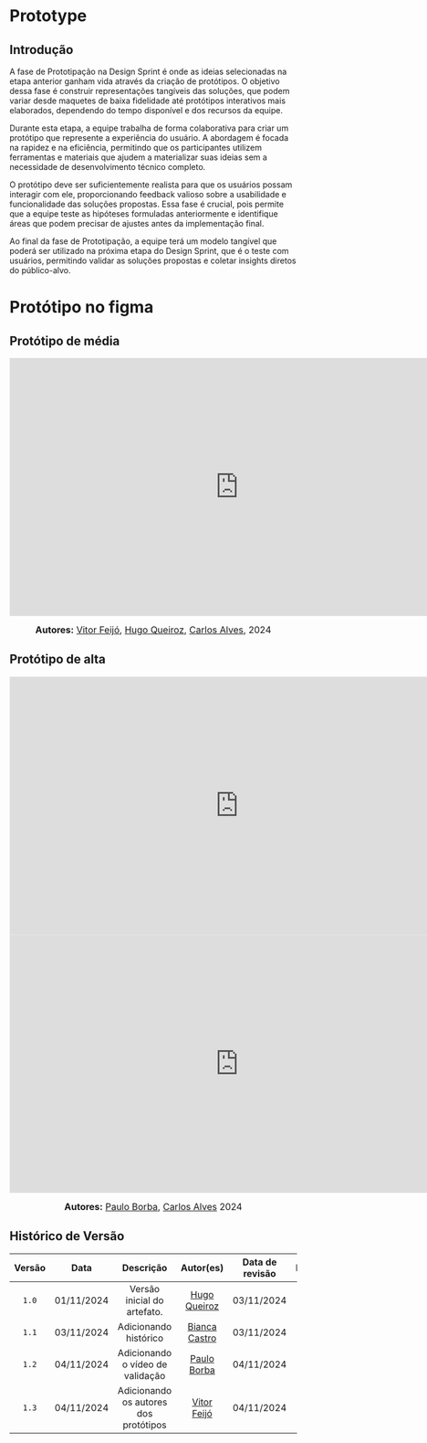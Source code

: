 # Prototype 

## Introdução

A fase de Prototipação na Design Sprint é onde as ideias selecionadas na etapa anterior ganham vida através da criação de protótipos. O objetivo dessa fase é construir representações tangíveis das soluções, que podem variar desde maquetes de baixa fidelidade até protótipos interativos mais elaborados, dependendo do tempo disponível e dos recursos da equipe.

Durante esta etapa, a equipe trabalha de forma colaborativa para criar um protótipo que represente a experiência do usuário. A abordagem é focada na rapidez e na eficiência, permitindo que os participantes utilizem ferramentas e materiais que ajudem a materializar suas ideias sem a necessidade de desenvolvimento técnico completo.

O protótipo deve ser suficientemente realista para que os usuários possam interagir com ele, proporcionando feedback valioso sobre a usabilidade e funcionalidade das soluções propostas. Essa fase é crucial, pois permite que a equipe teste as hipóteses formuladas anteriormente e identifique áreas que podem precisar de ajustes antes da implementação final.

Ao final da fase de Prototipação, a equipe terá um modelo tangível que poderá ser utilizado na próxima etapa do Design Sprint, que é o teste com usuários, permitindo validar as soluções propostas e coletar insights diretos do público-alvo.

# Protótipo no figma

## Protótipo de média

<iframe style="border: 1px solid rgba(0, 0, 0, 0.1);" width="800" height="450" src="https://embed.figma.com/design/vzBUrkmoyP3GhnEIy4eBLN/Agenda-Online?node-id=2001-2&embed-host=share" allowfullscreen></iframe>

<font size="3"><p style="text-align: center"><b>Autores:</b>  [Vitor Feijó](https://github.com/vitorfleonardo), [Hugo Queiroz](https://github.com/melohugo), [Carlos Alves](https://github.com/CADU110), 2024</p></font>

## Protótipo de alta

<iframe style="border: 1px solid rgba(0, 0, 0, 0.1);" width="800" height="450" src="https://embed.figma.com/proto/vzBUrkmoyP3GhnEIy4eBLN/Agenda-Online?node-id=7050-1143&node-type=canvas&scaling=min-zoom&content-scaling=fixed&page-id=0%3A1&embed-host=share" allowfullscreen></iframe>

<iframe style="border: 1px solid rgba(0, 0, 0, 0.1);" width="800" height="450" src="https://embed.figma.com/design/vzBUrkmoyP3GhnEIy4eBLN/Agenda-Online?node-id=0-1&embed-host=share" allowfullscreen></iframe>

<font size="3"><p style="text-align: center"><b>Autores:</b>  [Paulo Borba](https://github.com/paulohborba), [Carlos Alves](https://github.com/CADU110) 2024</p></font>


## Histórico de Versão
| Versão | Data | Descrição | Autor(es) | Data de revisão | Revisor(es) |
| :-: | :-: | :-: | :-: | :-: | :-: |
| `1.0` | 01/11/2024  | Versão inicial do artefato. | [Hugo Queiroz](https://github.com/melohugo) |03/11/2024  | [Bianca Castro](https://github.com/BiancaPatrocinio7) |
| `1.1` | 03/11/2024  | Adicionando histórico| [Bianca Castro](https://github.com/BiancaPatrocinio7) | 03/11/2024 | [Hugo Queiroz](https://github.com/melohugo) |
| `1.2` | 04/11/2024  | Adicionando o vídeo de validação | [Paulo Borba](https://github.com/paulohborba) | 04/11/2024 | [Hugo Queiroz](https://github.com/melohugo) |
| `1.3` | 04/11/2024  | Adicionando os autores dos protótipos | [Vitor Feijó](https://github.com/vitorfleonardo) | 04/11/2024 | [Carlos Alves](https://github.com/CADU110) |